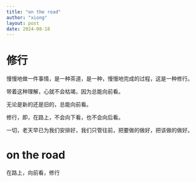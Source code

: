 ```yaml
---
title: "on the road"
author: "xiong"
layout: post
date: 2024-08-18
---
```


# 修行
慢慢地做一件事情，是一种茶道，是一种，慢慢地完成的过程，这是一种修行。

带着这种理解，心就不会枯竭，因为总能向前看。

无论是新的还是旧的，总能向前看。

修行，即，在路上，不会向下看，也不会向后看。

一切，老天早已为我们安排好，我们只管往前，把要做的做好，把该做的做好。

# on the road
在路上，向前看，修行